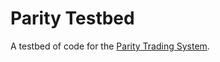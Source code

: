 # Parity Testbed

A testbed of code for the [Parity Trading System][].

  [Parity Trading System]: https://github.com/paritytrading/parity

